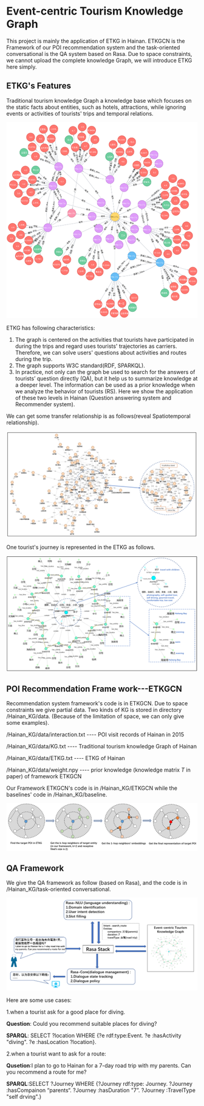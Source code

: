# Event-centric Tourism Knowledge Graph
This project is mainly the application of ETKG in Hainan. ETKGCN is the Framework of our POI recommendation system and the task-oriented conversational is the QA system based on Rasa. Due to space constraints, we cannot upload the complete knowledge Graph, we will introduce ETKG here simply.

## ETKG's Features
Traditional tourism knowledge Graph a knowledge base which focuses on the static facts about entities, such as hotels, attractions, while ignoring events or activities of tourists' trips and temporal relations.

![image](https://github.com/xcwujie123/Hainan_KG/blob/master/fig10.png)

ETKG has following characteristics:
1. The graph is centered on the activities that tourists have participated in during the trips and regard uses tourists' trajectories as carriers. Therefore, we can solve users' questions about activities and routes during the trip.
2. The graph supports W3C standard(RDF, SPARKQL).
3. In practice, not only can the graph be used to search for the answers of tourists’ question directly (QA), but it help us to summarize knowledge at a deeper level. The information can be used as a prior knowledge when we analyze the behavior of tourists (RS). Here we show the application of these two levels in Hainan (Question answering system and Recommender system).

We can get some transfer relationship is as follows(reveal Spatiotemporal relationship).

![image](https://github.com/xcwujie123/Hainan_KG/blob/master/fig6.png)

One tourist's journey is represented in the ETKG as follows.

![image](https://github.com/xcwujie123/Hainan_KG/blob/master/fig5.png)

## POI Recommendation Frame work---ETKGCN
Recommendation system framework's code is in ETKGCN. Due to space constraints we give partial data. Two kinds of KG is stored in directory /Hainan_KG/data. (Because of the limitation of space, we can only give some examples).

/Hainan_KG/data/interaction.txt  ---- POI visit records of Hainan in 2015

/Hainan_KG/data/KG.txt  ---- Traditional tourism knowledge Graph of Hainan

/Hainan_KG/data/ETKG.txt ---- ETKG of Hainan

/Hainan_KG/data/weight.npy ---- prior knowledge (knowledge matrix *T* in paper) of framework ETKGCN

Our Framework ETKGCN's code is in /Hainan_KG/ETKGCN while the baselines' code in /Hainan_KG/baseline.

![image](https://github.com/xcwujie123/Hainan_KG/blob/master/fig12.PNG)

## QA Framework
We give the QA framework as follow (based on Rasa), and the code is in /Hainan_KG/task-oriented conversational.

![image](https://github.com/xcwujie123/Hainan_KG/blob/master/fig7.png)

Here are some use cases:

1.when a tourist ask for a good place for diving.

**Question**: Could you recommend suitable places for diving?

**SPARQL**: SELECT ?location WHERE {?e rdf:type:Event. ?e :hasActivity "diving". ?e :hasLocation ?location}.

2.when a tourist want to ask for a route:

**Qusetion**:I plan to go to Hainan for a 7-day road trip with my parents. Can you recommend a route for me?

**SPARQL**:SELECT ?Journey WHERE {?Journey rdf:type: Journey. ?Journey :hasCompainon “parents“. ?Journey :hasDuration "7”. ?Journey :TravelType "self drving".} 
